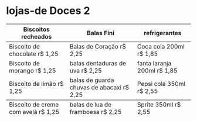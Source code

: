 # lojas-de Doces 2
<!DOCTYPE html>
<html lang="pt-br">
<head>
    <meta charset="UTF-8">
    <meta name="viewport" content="width=device-width, initial-scale=1.0">
    
</head>
<body>
    <table>
        <thead>
            <tr>
                <th>Biscoitos recheados</th>
                <th>Balas Fini</th>
                <th>refrigerantes</th>
            </tr>
        </thead>
        <tbody>
            <tr>
                <td>Biscoito de chocolate r$ 1,25 </td>
                <td>Balas de Coração r$ 2,25</td>
                <td>Coca cola 200ml r$ 1,85</td>
            </tr>
            <tr>
                <td>Biscoito de morango r$ 1,25</td>
                <td>balas dentaduras de uva r$ 2,25</td>
                <td>fanta laranja 200ml r$ 1,85</td>
            </tr>
            <tr>
                <td>Biscoito de limão r$ 1,25</td>
                <td>balas de guarda chuvas de abacaxi r$ 2,25 </td>
                <td>Pepsi cola 350ml r$ 2,55</td>
            </tr>
        </tbody>
        <tfoot>
            <tr>
                <td>Biscoito de creme com avelã r$ 1,25</td>
                <td>balas de lua de framboesa r$ 2,25</td>
                <td>Sprite 350ml r$ 2,55</td>
            </tr>
        </tfoot>
    </table>
</body>
</html>
